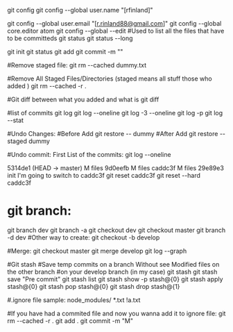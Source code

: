 git config
git config --global user.name "[rfinland]"

git config --global user.email "[r.rinland88@gmail.com]"
git config --global core.editor atom
git config --global --edit
#Used to list all the files that have to be committeds
git status
git status --long

git init
git status
git add
git commit -m ""

#Remove staged file:
git rm --cached  dummy.txt

#Remove All Staged Files/Directories (staged means all stuff those who added )
git rm --cached -r .


#Git diff between what you added and what is
git diff

#list of commits
git log
git log --oneline
git log -3 --oneline
git log -p
git log --stat


#Undo Changes:
#Before Add
git restore -- dummy
#After Add
git restore --staged dummy

#Undo commit:
First
List of the commits:
git log --oneline

5314de1 (HEAD -> master) M files
9d0eefb M files
caddc3f M files
29e89e3 init
I'm going to switch to caddc3f
git reset caddc3f
git reset --hard caddc3f


# git branch:
git branch dev
git branch -a
git checkout dev
git checkout master
git branch -d dev
#Other way to create:
git checkout -b develop


#Merge:
git checkout master
git merge develop
git log --graph

#Git stash
#Save temp commits on a branch Without see Modified files on the other branch
#on your develop branch (in my case)
git stash
git stash save "Pre commit"
git stash list
git stash  show -p stash@{0}
git stash apply stash@{0}
git stash pop stash@{0}
git stash drop  stash@{1}



#.ignore file sample:
node_modules/
*.txt
!a.txt

#If you have had a commited file and now you wanna add it to ignore file:
git rm --cached -r .
git add .
git commit -m "M"
